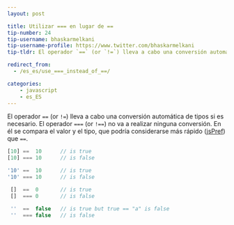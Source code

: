```yaml
---
layout: post

title: Utilizar === en lugar de ==
tip-number: 24
tip-username: bhaskarmelkani
tip-username-profile: https://www.twitter.com/bhaskarmelkani
tip-tldr: El operador `==` (or `!=`) lleva a cabo una conversión automática de tipos si es necesario. El operador `===` (or `!==`) no va a realizar ninguna conversión. En él se compara el valor y el tipo, que podría considerarse más rápido ([jsPref](http://jsperf.com/strictcompare)) que `==`.

redirect_from:
  - /es_es/use_===_instead_of_==/

categories:
    - javascript
    - es_ES
---
```


El operador `==` (or `!=`) lleva a cabo una conversión automática de tipos si es necesario. El operador `===` (or `!==`) no va a realizar ninguna conversión. En él se compara el valor y el tipo, que podría considerarse más rápido ([jsPref](http://jsperf.com/strictcompare)) que `==`.

```js
[10] ==  10      // is true
[10] === 10      // is false

'10' ==  10      // is true
'10' === 10      // is false

 []  ==  0       // is true
 []  === 0       // is false

 ''  ==  false   // is true but true == "a" is false
 ''  === false   // is false 

```

